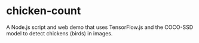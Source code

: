 # chicken-count
A Node.js script and web demo that uses TensorFlow.js and the COCO-SSD model to detect chickens (birds) in images.
